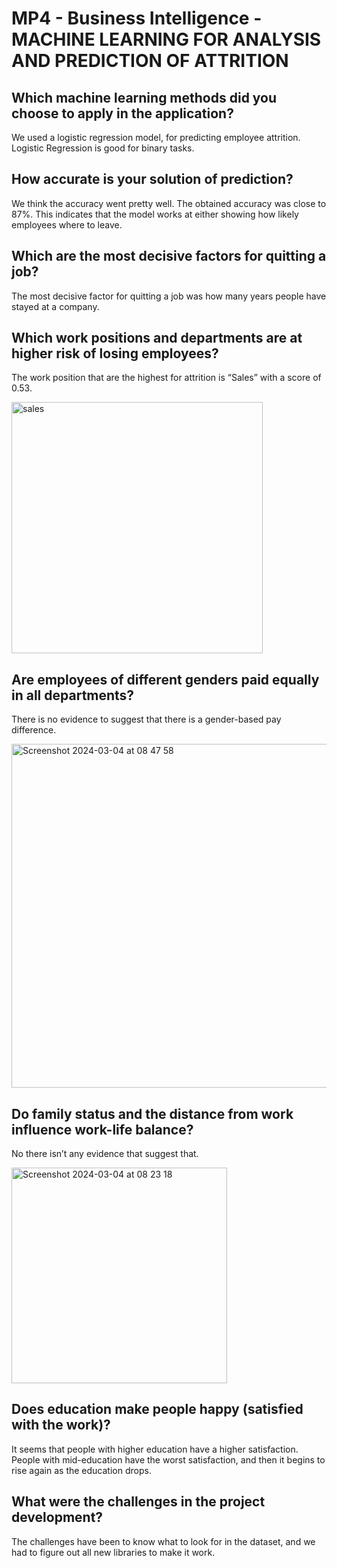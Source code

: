 # MP4 - Business Intelligence - MACHINE LEARNING FOR ANALYSIS AND PREDICTION OF ATTRITION

## Which machine learning methods did you choose to apply in the application?
We used a logistic regression model, for predicting employee attrition. Logistic Regression is good for binary tasks. 

## How accurate is your solution of prediction?

We think the accuracy went pretty well. The obtained accuracy was close to 87%. This indicates that the model works at either showing how likely employees where to leave.

## Which are the most decisive factors for quitting a job?

The most decisive factor for quitting a job was how many years people have stayed at a company.

## Which work positions and departments are at higher risk of losing employees?

The work position that are the highest for attrition is “Sales” with a score of 0.53.

<img width="402" alt="sales" src="https://github.com/martinthuren/MP4/assets/113043583/3dfb5e92-f592-4f8c-91ec-e5b4cc9fd66c">

## Are employees of different genders paid equally in all departments?

There is no evidence to suggest that there is a gender-based pay difference.

<img width="550" alt="Screenshot 2024-03-04 at 08 47 58" src="https://github.com/martinthuren/MP4/assets/113043583/cdffc7ce-7429-4fec-8fc2-6f24b5d215ad">


## Do family status and the distance from work influence work-life balance?

No there isn’t any evidence that suggest that.

<img width="345" alt="Screenshot 2024-03-04 at 08 23 18" src="https://github.com/martinthuren/MP4/assets/113043583/f4f8e8e2-b821-41dd-8d0c-eaad595d6783">


## Does education make people happy (satisfied with the work)?

It seems that people with higher education have a higher satisfaction. People with mid-education have the worst satisfaction, and then it begins to rise again as the education drops.

## What were the challenges in the project development?
The challenges have been to know what to look for in the dataset, and we had to figure out all new libraries to make it work.
